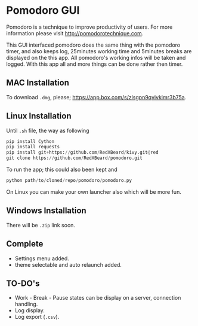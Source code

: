 Pomodoro GUI
============
Pomodoro is a technique to improve productivity of users. For more information please visit http://pomodorotechnique.com.

This GUI interfaced pomodoro does the same thing with the pomodoro timer, and also keeps log, 25minutes working time and 5minutes breaks are displayed on the this app. All pomodoro's working infos will be taken and logged. With this app all and more things can be done rather then timer.

MAC Installation
----------------
To download <code>.dmg</code>, please; https://app.box.com/s/zlsgpn9qvivkimr3b75a.

Linux Installation
------------------
Until <code>.sh</code> file, the way as following
```python
pip install Cython
pip install requests
pip install git+https://github.com/RedXBeard/kivy.git@red
git clone https://github.com/RedXBeard/pomodoro.git
```
To run the app; this could also been kept and 
```python
python path/to/cloned/repo/pomodoro/pomodoro.py
```
On Linux you can make your own launcher also which will be more fun.

Windows Installation
--------------------
There will be <code>.zip</code> link soon.

Complete
--------
- Settings menu added.
- theme selectable and auto relaunch added.

TO-DO's
-------
- Work - Break - Pause states can be display on a server, connection handling.
- Log display.
- Log export (<code>.csv</code>).

